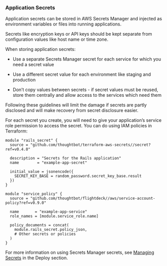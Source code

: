 
### Application Secrets

Application secrets can be stored in AWS Secrets Manager and injected as
environment variables or files into running applications.

Secrets like encryption keys or API keys should be kept separate from
configuration values like host name or time zone.

When storing application secrets:

  - Use a separate Secrets Manager secret for each service for which you
    need a secret value

  - Use a different secret value for each environment like staging and
    production

  - Don’t copy values between secrets - if secret values must be reused,
    store them centrally and allow access to the services which need
    them

Following these guidelines will limit the damage if secrets are partly
disclosed and will make recovery from secret disclosure easier.

For each secret you create, you will need to give your application’s
service role permission to access the secret. You can do using IAM
policies in Terraform:

<div class="code panel pdl" style="border-width: 1px;">

<div class="codeContent panelContent pdl">

``` syntaxhighlighter-pre
module "rails_secret" {
  source = "github.com/thoughtbot/terraform-aws-secrets//secret?ref=v0.4.0"

  description = "Secrets for the Rails application"
  name        = "example-app-secret"

  initial_value = jsonencode({
    SECRET_KEY_BASE = random_password.secret_key_base.result
  })
}

module "service_policy" {
  source = "github.com/thoughtbot/flightdeck//aws/service-account-policy?ref=v0.9.0"

  name       = "example-app-service"
  role_names = [module.service_role.name]

  policy_documents = concat(
    module.rails_secret.policy_json,
    # Other secrets or policies
  )
}
```

</div>

</div>

For more information on using Secrets Manager secrets, see [Managing
Secrets](../../deploy/managing-secrets.md) in the Deploy section.
